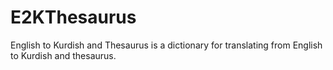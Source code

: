 # E2KThesaurus
English to Kurdish and Thesaurus is a dictionary for translating from English to Kurdish and thesaurus.
